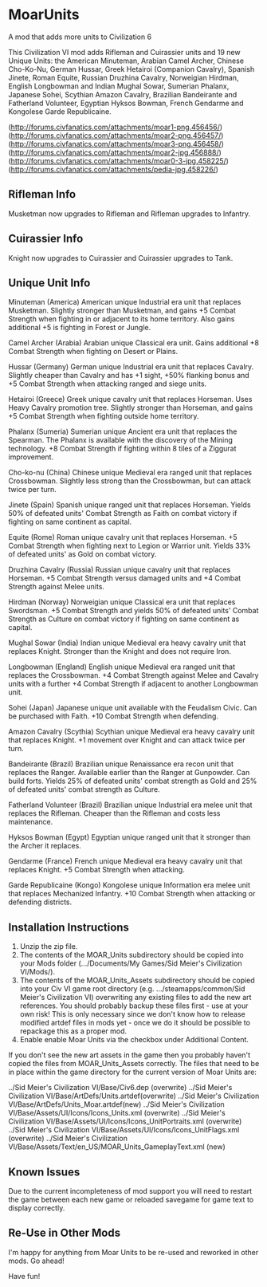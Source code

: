 # MoarUnits
A mod that adds more units to Civilization 6 

This Civilization VI mod adds Rifleman and Cuirassier units and 19 new Unique Units: the American Minuteman, Arabian Camel Archer, Chinese Cho-Ko-Nu, German Hussar, Greek Hetairoi (Companion Cavalry), Spanish Jinete, Roman Equite, Russian Druzhina Cavalry, Norweigian Hirdman, English Longbowman and Indian Mughal Sowar, Sumerian Phalanx, Japanese Sohei, Scythian Amazon Cavalry, Brazilian Bandeirante and Fatherland Volunteer, Egyptian Hyksos Bowman, French Gendarme and Kongolese Garde Republicaine.

(http://forums.civfanatics.com/attachments/moar1-png.456456/)
(http://forums.civfanatics.com/attachments/moar2-png.456457/)
(http://forums.civfanatics.com/attachments/moar3-png.456458/)
(http://forums.civfanatics.com/attachments/moar2-jpg.456888/)
(http://forums.civfanatics.com/attachments/moar0-3-jpg.458225/)
(http://forums.civfanatics.com/attachments/pedia-jpg.458226/)

## Rifleman Info

Musketman now upgrades to Rifleman and Rifleman upgrades to Infantry.

## Cuirassier Info

Knight now upgrades to Cuirassier and Cuirassier upgrades to Tank.

## Unique Unit Info

Minuteman (America)
American unique Industrial era unit that replaces Musketman. Slightly stronger than Musketman, and gains +5 Combat Strength when fighting in or adjacent to its home territory. Also gains additional +5 is fighting in Forest or Jungle.

Camel Archer (Arabia)
Arabian unique Classical era unit. Gains additional +8 Combat Strength when fighting on Desert or Plains.

Hussar (Germany)
German unique Industrial era unit that replaces Cavalry. Slightly cheaper than Cavalry and has +1 sight, +50% flanking bonus and +5 Combat Strength when attacking ranged and siege units.

Hetairoi (Greece)
Greek unique cavalry unit that replaces Horseman. Uses Heavy Cavalry promotion tree. Slightly stronger than Horseman, and gains +5 Combat Strength when fighting outside home territory.

Phalanx (Sumeria)
Sumerian unique Ancient era unit that replaces the Spearman. The Phalanx is available with the discovery of the Mining technology. +8 Combat Strength if fighting within 8 tiles of a Ziggurat improvement.

Cho-ko-nu (China)
Chinese unique Medieval era ranged unit that replaces Crossbowman. Slightly less strong than the Crossbowman, but can attack twice per turn.

Jinete (Spain)
Spanish unique ranged unit that replaces Horseman. Yields 50% of defeated units' Combat Strength as Faith on combat victory if fighting on same continent as capital.

Equite (Rome)
Roman unique cavalry unit that replaces Horseman. +5  Combat Strength when fighting next to Legion or Warrior unit. Yields 33% of defeated units' as Gold on combat victory.

Druzhina Cavalry (Russia)
Russian unique cavalry unit that replaces Horseman. +5 Combat Strength versus damaged units and +4 Combat Strength against Melee units.

Hirdman (Norway)
Norweigian unique Classical era unit that replaces Swordsman. +5 Combat Strength and yields 50% of defeated units' Combat Strength as Culture on combat victory if fighting on same continent as capital.

Mughal Sowar (India)
Indian unique Medieval era heavy cavalry unit that replaces Knight. Stronger than the Knight and does not require Iron.

Longbowman (England)
English unique Medieval era ranged unit that replaces the Crossbowman. +4 Combat Strength against Melee and Cavalry units with a further +4 Combat Strength if adjacent to another Longbowman unit.

Sohei (Japan)
Japanese unique unit available with the Feudalism Civic. Can be purchased with Faith. +10 Combat Strength when defending.

Amazon Cavalry (Scythia)
Scythian unique Medieval era heavy cavalry unit that replaces Knight. +1 movement over Knight and can attack twice per turn.

Bandeirante (Brazil)
Brazilian unique Renaissance era recon unit that replaces the Ranger. Available earlier than the Ranger at Gunpowder. Can build forts. Yields 25% of defeated units' combat strength as Gold and 25% of defeated units' combat strength as Culture.

Fatherland Volunteer (Brazil)
Brazilian unique Industrial era melee unit that replaces the Rifleman. Cheaper than the Rifleman and costs less maintenance.

Hyksos Bowman (Egypt)
Egyptian unique ranged unit that it stronger than the Archer it replaces.

Gendarme (France)
French unique Medieval era heavy cavalry unit that replaces Knight. +5 Combat Strength when attacking.

Garde Republicaine (Kongo)
Kongolese unique Information era melee unit that replaces Mechanized Infantry. +10 Combat Strength when attacking or defending districts.

## Installation Instructions

1. Unzip the zip file.
2. The contents of the MOAR_Units subdirectory should be copied into your Mods folder (.../Documents/My Games/Sid Meier's Civilization VI/Mods/).
3. The contents of the MOAR_Units_Assets subdirectory should be copied into your Civ VI game root directory (e.g. .../steamapps/common/Sid Meier's Civilization VI) overwriting any existing files to add the new art references. You should probably backup these files first - use at your own risk! This is only necessary since we don't know how to release modified artdef files in mods yet - once we do it should be possible to repackage this as a proper mod.
4. Enable enable Moar Units via the checkbox under Additional Content.

If you don't see the new art assets in the game then you probably haven't copied the files from MOAR_Units_Assets correctly. The files that need to be in place within the game directory for the current version of Moar Units are:

../Sid Meier's Civilization VI/Base/Civ6.dep (overwrite)
../Sid Meier's Civilization VI/Base/ArtDefs/Units.artdef(overwrite)
../Sid Meier's Civilization VI/Base/ArtDefs/Units_Moar.artdef(new)
../Sid Meier's Civilization VI/Base/Assets/UI/Icons/Icons_Units.xml (overwrite)
../Sid Meier's Civilization VI/Base/Assets/UI/Icons/Icons_UnitPortraits.xml (overwrite)
../Sid Meier's Civilization VI/Base/Assets/UI/Icons/Icons_UnitFlags.xml (overwrite)
../Sid Meier's Civilization VI/Base/Assets/Text/en_US/MOAR_Units_GameplayText.xml (new)

## Known Issues
Due to the current incompleteness of mod support you will need to restart the game between each new game or reloaded savegame for game text to display correctly.

## Re-Use in Other Mods
I'm happy for anything from Moar Units to be re-used and reworked in other mods. Go ahead!

Have fun!
